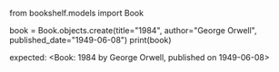 from bookshelf.models import Book


book = Book.objects.create(title="1984", author="George Orwell", published_date="1949-06-08")
print(book)


expected:
<Book: 1984 by George Orwell, published on 1949-06-08>
